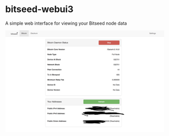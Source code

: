 # bitseed-webui3
A simple web interface for viewing your Bitseed node data 

![Alt text](/Screenshot.jpg?raw=true "Screenshot")
